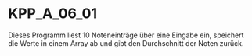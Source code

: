 # KPP_A_06_01

Dieses Programm liest 10 Noteneinträge über eine Eingabe ein, speichert die Werte in einem Array ab und gibt den Durchschnitt der Noten zurück.
